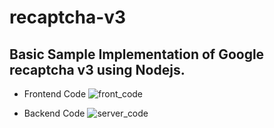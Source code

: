 # recaptcha-v3

## Basic Sample Implementation of Google recaptcha v3 using Nodejs.

- Frontend Code
![front_code](https://user-images.githubusercontent.com/38102372/136523107-3bb5d5e6-15a7-4037-8a25-c726a1fc458e.png)

- Backend Code
![server_code](https://user-images.githubusercontent.com/38102372/136523145-8f4a9835-410e-4cce-898b-db85ed45c3b6.png)
